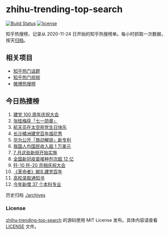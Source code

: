 # zhihu-trending-top-search

[![Build Status](https://github.com/justjavac/zhihu-trending-top-search/workflows/ci/badge.svg?branch=main)](https://github.com/justjavac/zhihu-trending-top-search/actions)
[![license](https://img.shields.io/github/license/justjavac/zhihu-trending-top-search)](https://github.com/justjavac/zhihu-trending-top-search/blob/main/LICENSE)

知乎热搜榜，记录从 2020-11-24 日开始的知乎热搜榜单。每小时抓取一次数据，按天[归档](./archives)。

## 相关项目

- [知乎热门话题](https://github.com/justjavac/zhihu-trending-hot-questions)
- [知乎热门视频](https://github.com/justjavac/zhihu-trending-hot-video)
- [微博热搜榜](https://github.com/justjavac/weibo-trending-hot-search)

## 今日热搜榜

<!-- BEGIN -->
<!-- 最后更新时间 Thu Jul 01 2021 11:07:45 GMT+0800 (China Standard Time) -->

1. [建党 100 周年庆祝大会](https://www.zhihu.com/search?q=庆祝大会)
2. [张桂梅获「七一勋章」](https://www.zhihu.com/search?q=张桂梅)
3. [航天员在太空祝党生日快乐](https://www.zhihu.com/search?q=中国空间站)
4. [长沙橘洲建党百年烟花秀](https://www.zhihu.com/search?q=长沙烟花秀)
5. [华为公开「唇动解锁」新专利](https://www.zhihu.com/search?q=唇动解锁)
6. [我国人均国民收入超 1 万美元](https://www.zhihu.com/search?q=人均国民收入)
7. [7 月这些新规开始实施](https://www.zhihu.com/search?q=新规)
8. [全国新冠疫苗接种剂次超 12 亿](https://www.zhihu.com/search?q=新冠疫苗接种)
9. [歼-10 歼-20 亮相庆祝大会](https://www.zhihu.com/search?q=歼20)
10. [《革命者》献礼建党百年](https://www.zhihu.com/search?q=革命者)
11. [高校录取通知书](https://www.zhihu.com/search?q=高校录取通知书)
12. [今年新增 37 个本科专业](https://www.zhihu.com/search?q=新专业)

<!-- END -->

历史归档 [./archives](./archives)

### License

[zhihu-trending-top-search](https://github.com/justjavac/zhihu-trending-top-search)
的源码使用 MIT License 发布。具体内容请查看 [LICENSE](./LICENSE) 文件。
